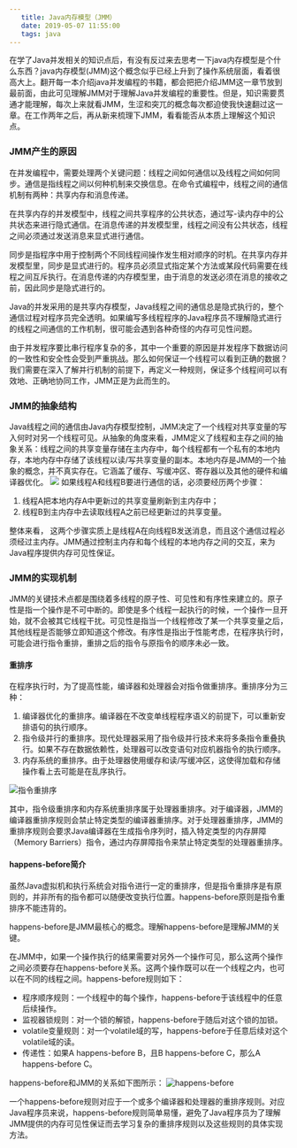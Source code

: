 ```yaml
---
   title: Java内存模型（JMM）
   date: 2019-05-07 11:55:00
   tags: java
---
```


在学了Java并发相关的知识点后，有没有反过来去思考一下java内存模型是个什么东西？java内存模型(JMM)这个概念似乎已经上升到了操作系统层面，看着很高大上。翻开每一本介绍java并发编程的书籍，都会把把介绍JMM这一章节放到最前面，由此可见理解JMM对于理解Java并发编程的重要性。但是，知识需要贯通才能理解，每次上来就看JMM，生涩和突兀的概念每次都迫使我快速翻过这一章。在工作两年之后，再从新来梳理下JMM，看看能否从本质上理解这个知识点。
<!-- more -->
### JMM产生的原因
在并发编程中，需要处理两个关键问题：线程之间如何通信以及线程之间如何同步。通信是指线程之间以何种机制来交换信息。在命令式编程中，线程之间的通信机制有两种：共享内存和消息传递。

在共享内存的并发模型中，线程之间共享程序的公共状态，通过写-读内存中的公共状态来进行隐式通信。在消息传递的并发模型里，线程之间没有公共状态，线程之间必须通过发送消息来显式进行通信。

同步是指程序中用于控制两个不同线程间操作发生相对顺序的时机。在共享内存并发模型里，同步是显式进行的。程序员必须显式指定某个方法或某段代码需要在线程之间互斥执行。在消息传递的内存模型里，由于消息的发送必须在消息的接收之前，因此同步是隐式进行的。

Java的并发采用的是共享内存模型，Java线程之间的通信总是隐式执行的，整个通信过程对程序员完全透明。如果编写多线程程序的Java程序员不理解隐式进行的线程之间通信的工作机制，很可能会遇到各种奇怪的内存可见性问题。

由于并发程序要比串行程序复杂的多，其中一个重要的原因是并发程序下数据访问的一致性和安全性会受到严重挑战。那么如何保证一个线程可以看到正确的数据？我们需要在深入了解并行机制的前提下，再定义一种规则，保证多个线程间可以有效地、正确地协同工作，JMM正是为此而生的。

### JMM的抽象结构
Java线程之间的通信由Java内存模型控制，JMM决定了一个线程对共享变量的写入何时对另一个线程可见。从抽象的角度来看，JMM定义了线程和主存之间的抽象关系：线程之间的共享变量存储在主内存中，每个线程都有一个私有的本地内存，本地内存中存储了该线程以读/写共享变量的副本。本地内存是JMM的一个抽象的概念，并不真实存在。它涵盖了缓存、写缓冲区、寄存器以及其他的硬件和编译器优化。
![](http://pic.evilhex.com/2019-05-07-15572261790622.jpg)
如果线程A和线程B要进行通信的话，必须要经历两个步骤：
1. 线程A把本地内存A中更新过的共享变量刷新到主内存中；
2. 线程B到主内存中去读取线程A之前已经更新过的共享变量。

整体来看， 这两个步骤实质上是线程A在向线程B发送消息，而且这个通信过程必须经过主内存。JMM通过控制主内存和每个线程的本地内存之间的交互，来为Java程序提供内存可见性保证。

### JMM的实现机制
JMM的关键技术点都是围绕着多线程的原子性、可见性和有序性来建立的。原子性是指一个操作是不可中断的。即使是多个线程一起执行的时候，一个操作一旦开始，就不会被其它线程干扰。可见性是指当一个线程修改了某一个共享变量之后，其他线程是否能够立即知道这个修改。有序性是指出于性能考虑，在程序执行时，可能会进行指令重排，重排之后的指令与原指令的顺序未必一致。

#### 重排序
在程序执行时，为了提高性能，编译器和处理器会对指令做重排序。重排序分为三种：
1. 编译器优化的重排序。编译器在不改变单线程程序语义的前提下，可以重新安排语句的执行顺序。
2. 指令级并行的重排序。现代处理器采用了指令级并行技术来将多条指令重叠执行。如果不存在数据依赖性，处理器可以改变语句对应机器指令的执行顺序。
3. 内存系统的重排序。由于处理器使用缓存和读/写缓冲区，这使得加载和存储操作看上去可能是在乱序执行。

![指令重排序](http://pic.evilhex.com/2019-05-07-指令重排序.jpg)

其中，指令级重排序和内存系统重排序属于处理器重排序。对于编译器，JMM的编译器重排序规则会禁止特定类型的编译器重排序。对于处理器重排序，JMM的重排序规则会要求Java编译器在生成指令序列时，插入特定类型的内存屏障（Memory Barriers）指令，通过内存屏障指令来禁止特定类型的处理器重排序。
#### happens-before简介
虽然Java虚拟机和执行系统会对指令进行一定的重排序，但是指令重排序是有原则的，并非所有的指令都可以随便改变执行位置。happens-before原则是指令重排序不能违背的。

happens-before是JMM最核心的概念。理解happens-before是理解JMM的关键。

在JMM中，如果一个操作执行的结果需要对另外一个操作可见，那么这两个操作之间必须要存在happens-before关系。这两个操作既可以在一个线程之内，也可以在不同的线程之间。happens-before规则如下：
- 程序顺序规则：一个线程中的每个操作，happens-before于该线程中的任意后续操作。
- 监视器锁规则：对一个锁的解锁，happens-before于随后对这个锁的加锁。
- volatile变量规则：对一个volatile域的写，happens-before于任意后续对这个volatile域的读。
- 传递性：如果A happens-before B，且B happens-before C，那么A happens-before C。

happens-before和JMM的关系如下图所示：
![happens-before](http://pic.evilhex.com/2019-05-07-happens-before.jpg)

一个happens-before规则对应于一个或多个编译器和处理器的重排序规则。对应Java程序员来说，happens-before规则简单易懂，避免了Java程序员为了理解JMM提供的内存可见性保证而去学习复杂的重排序规则以及这些规则的具体实现方法。

